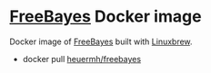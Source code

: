 # [FreeBayes](https://github.com/ekg/freebayes) Docker image
Docker image of [FreeBayes](https://github.com/ekg/freebayes) built with [Linuxbrew](http://brew.sh/linuxbrew/).

 * docker pull [heuermh/freebayes](https://registry.hub.docker.com/u/heuermh/freebayes/)